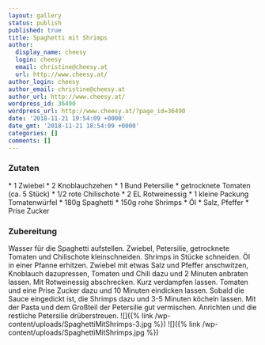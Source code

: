 ```yaml
---
layout: gallery
status: publish
published: true
title: Spaghetti mit Shrimps
author:
  display_name: cheesy
  login: cheesy
  email: christine@cheesy.at
  url: http://www.cheesy.at/
author_login: cheesy
author_email: christine@cheesy.at
author_url: http://www.cheesy.at/
wordpress_id: 36490
wordpress_url: http://www.cheesy.at/?page_id=36490
date: '2018-11-21 19:54:09 +0000'
date_gmt: '2018-11-21 18:54:09 +0000'
categories: []
comments: []
---
```

### Zutaten
\* 1 Zwiebel
\* 2 Knoblauchzehen
\* 1 Bund Petersilie
\* getrocknete Tomaten (ca. 5 Stück)
\* 1/2 rote Chilischote
\* 2 EL Rotweinessig
\* 1 kleine Packung Tomatenwürfel
\* 180g Spaghetti
\* 150g rohe Shrimps
\* Öl
\* Salz, Pfeffer
\* Prise Zucker
### Zubereitung
Wasser für die Spaghetti aufstellen. Zwiebel, Petersilie, getrocknete Tomaten und Chilischote kleinschneiden. Shrimps in Stücke schneiden.
Öl in einer Pfanne erhitzen. Zwiebel mit etwas Salz und Pfeffer anschwitzen, Knoblauch dazupressen, Tomaten und Chili dazu und 2 Minuten anbraten lassen. Mit Rotweinessig abschrecken. Kurz verdampfen lassen. Tomaten und eine Prise Zucker dazu und 10 Minuten eindicken lassen.
Sobald die Sauce eingedickt ist, die Shrimps dazu und 3-5 Minuten köcheln lassen. Mit der Pasta und dem Großteil der Petersilie gut vermischen. Anrichten und die restliche Petersilie drüberstreuen.
![]({% link /wp-content/uploads/SpaghettiMitShrimps-3.jpg %})
![]({% link /wp-content/uploads/SpaghettiMitShrimps.jpg %})
